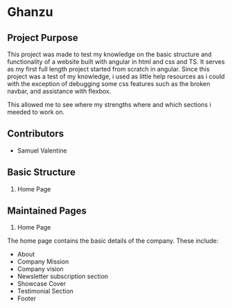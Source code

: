 # Ghanzu

## Project Purpose
This project was made to test my knowledge on the basic structure and functionality of a website built with angular in html and css and TS. It serves as my first full length project started from scratch in angular. Since this project was a test of my knowledge, i used as little help resources as i could with the exception of debugging some css features such as the broken navbar, and assistance with flexbox. 

This allowed me to see where my strengths where and which sections i meeded to work on.

## Contributors
- Samuel Valentine

## Basic Structure
1. Home Page

## Maintained Pages
1. Home Page

The home page contains the basic details of the company. These include:
 * About
 * Company Mission
 * Company vision
 * Newsletter subscription section
 * Showcase Cover
 * Testimonial Section
 * Footer
